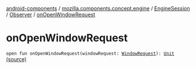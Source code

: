 [android-components](../../../index.md) / [mozilla.components.concept.engine](../../index.md) / [EngineSession](../index.md) / [Observer](index.md) / [onOpenWindowRequest](./on-open-window-request.md)

# onOpenWindowRequest

`open fun onOpenWindowRequest(windowRequest: `[`WindowRequest`](../../../mozilla.components.concept.engine.window/-window-request/index.md)`): `[`Unit`](https://kotlinlang.org/api/latest/jvm/stdlib/kotlin/-unit/index.html) [(source)](https://github.com/mozilla-mobile/android-components/blob/master/components/concept/engine/src/main/java/mozilla/components/concept/engine/EngineSession.kt#L55)